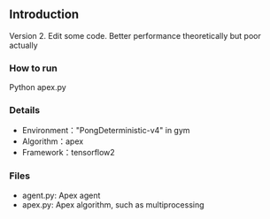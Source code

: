## Introduction
Version 2. Edit some code. Better performance theoretically but poor actually

### How to run
Python apex.py

### Details
- Environment："PongDeterministic-v4" in gym
- Algorithm：apex
- Framework：tensorflow2

### Files
- agent.py: Apex agent
- apex.py: Apex algorithm, such as multiprocessing

